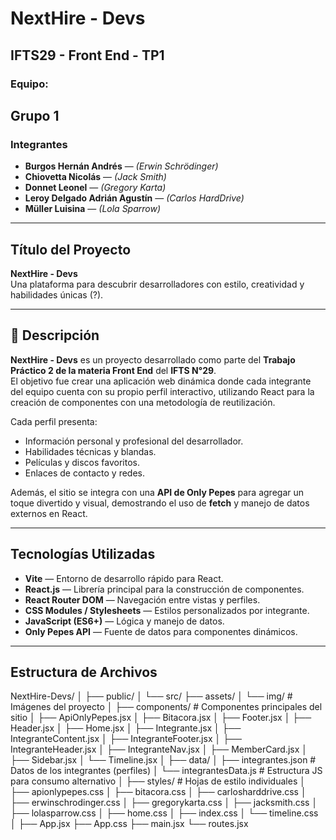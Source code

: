 # NextHire - Devs

## IFTS29 - Front End - TP1  
### Equipo:
**Grupo 1**
---
### Integrantes

- **Burgos Hernán Andrés** — *(Erwin Schrödinger)*  
- **Chiovetta Nicolás** — *(Jack Smith)*  
- **Donnet Leonel** — *(Gregory Karta)*  
- **Leroy Delgado Adrián Agustín** — *(Carlos HardDrive)*  
- **Müller Luisina** — *(Lola Sparrow)*  

---

## Título del Proyecto

**NextHire - Devs**  
Una plataforma para descubrir desarrolladores con estilo, creatividad y habilidades únicas (?).

---

## 📝 Descripción

**NextHire - Devs** es un proyecto desarrollado como parte del **Trabajo Práctico 2 de la materia Front End** del **IFTS N°29**.  
El objetivo fue crear una aplicación web dinámica donde cada integrante del equipo cuenta con su propio perfil interactivo, utilizando React para la creación de componentes con una metodología de reutilización.  

Cada perfil presenta:
- Información personal y profesional del desarrollador.
- Habilidades técnicas y blandas.
- Películas y discos favoritos.
- Enlaces de contacto y redes.

Además, el sitio se integra con una **API de Only Pepes** para agregar un toque divertido y visual, demostrando el uso de **fetch** y manejo de datos externos en React.

---

## Tecnologías Utilizadas

- **Vite** — Entorno de desarrollo rápido para React.  
- **React.js** — Librería principal para la construcción de componentes.  
- **React Router DOM** — Navegación entre vistas y perfiles.  
- **CSS Modules / Stylesheets** — Estilos personalizados por integrante.  
- **JavaScript (ES6+)** — Lógica y manejo de datos.  
- **Only Pepes API** — Fuente de datos para componentes dinámicos.  

---

## Estructura de Archivos

NextHire-Devs/
│
├── public/
│
└── src/
├── assets/
│ └── img/ # Imágenes del proyecto
│
├── components/ # Componentes principales del sitio
│ ├── ApiOnlyPepes.jsx
│ ├── Bitacora.jsx
│ ├── Footer.jsx
│ ├── Header.jsx
│ ├── Home.jsx
│ ├── Integrante.jsx
│ ├── IntegranteContent.jsx
│ ├── IntegranteFooter.jsx
│ ├── IntegranteHeader.jsx
│ ├── IntegranteNav.jsx
│ ├── MemberCard.jsx
│ ├── Sidebar.jsx
│ └── Timeline.jsx
│
├── data/
│ ├── integrantes.json # Datos de los integrantes (perfiles)
│ └── integrantesData.js # Estructura JS para consumo alternativo
│
├── styles/ # Hojas de estilo individuales
│ ├── apionlypepes.css
│ ├── bitacora.css
│ ├── carlosharddrive.css
│ ├── erwinschrodinger.css
│ ├── gregorykarta.css
│ ├── jacksmith.css
│ ├── lolasparrow.css
│ ├── home.css
│ ├── index.css
│ └── timeline.css
│
├── App.jsx
├── App.css
├── main.jsx
└── routes.jsx

